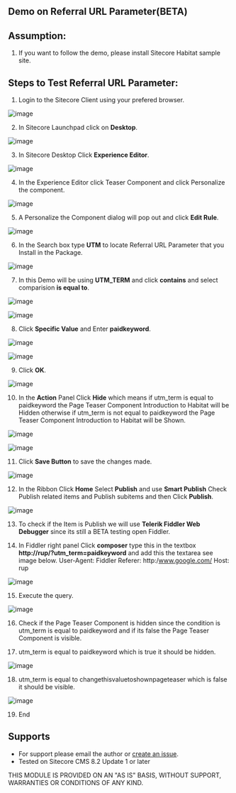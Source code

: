 ## Demo on Referral URL Parameter(BETA)

## Assumption:
1. If you want to follow the demo, please install Sitecore Habitat sample site.

## Steps to Test Referral URL Parameter:

1. Login to the Sitecore Client using your prefered browser.

![image](https://cloud.githubusercontent.com/assets/2329372/26075898/d4ffd252-396b-11e7-8b89-5388328049e4.png)

2. In Sitecore Launchpad click on **Desktop**.

![image](https://user-images.githubusercontent.com/2329372/29325656-16fda4fc-821b-11e7-8270-b68963439398.png)

3. In Sitecore Desktop Click **Experience Editor**.

![image](https://user-images.githubusercontent.com/2329372/29379798-30713558-82f6-11e7-9a6d-9af4c48bc508.png)

4. In the Experience Editor click Teaser Component and click Personalize the component. 

![image](https://user-images.githubusercontent.com/2329372/29380044-029c1b60-82f7-11e7-9c34-6502434be6a2.png)

5. A Personalize the Component dialog will pop out and click **Edit Rule**.

![image](https://user-images.githubusercontent.com/2329372/29380199-7b2aacd6-82f7-11e7-8442-56075cfcd7e6.png)

6. In the Search box type **UTM** to locate Referral URL Parameter that you Install in the Package.

![image](https://user-images.githubusercontent.com/2329372/29380620-eff33f78-82f8-11e7-8c21-1aad17a951cb.png)

7.	In this Demo will be using **UTM_TERM** and click **contains** and select comparision **is equal to**.

![image](https://user-images.githubusercontent.com/2329372/29380792-9144d81e-82f9-11e7-9533-c42fb04ec6fc.png)

![image](https://user-images.githubusercontent.com/2329372/29380803-a1d11328-82f9-11e7-8c96-70ff88c30d2c.png)

8.	Click **Specific Value** and Enter **paidkeyword**.

![image](https://user-images.githubusercontent.com/2329372/29380901-03e4a994-82fa-11e7-99d8-09774824bb64.png)

![image](https://user-images.githubusercontent.com/2329372/29380926-1100f5ce-82fa-11e7-9432-48df9c761725.png)

9.	Click **OK**.

![image](https://user-images.githubusercontent.com/2329372/29380967-384d481c-82fa-11e7-890b-cb9fea1fca60.png)

10.	In the **Action** Panel Click **Hide** which means if utm_term is equal to paidkeyword the Page Teaser Component Introduction to Habitat will be Hidden otherwise if utm_term is not equal to paidkeyword the Page Teaser Component Introduction to Habitat will be Shown.

![image](https://user-images.githubusercontent.com/2329372/29381197-ff12b568-82fa-11e7-9cd1-aab2f8f2bf72.png)

![image](https://user-images.githubusercontent.com/2329372/29381230-1219df56-82fb-11e7-9ef7-5efcd8d79c98.png)

11.	Click **Save Button** to save the changes made.

![image](https://user-images.githubusercontent.com/2329372/29381333-60f502d6-82fb-11e7-82a5-e6404d704f9b.png)

12. In the Ribbon Click **Home** Select **Publish** and use **Smart Publish** Check Publish related items and Publish subitems and then Click **Publish**.

![image](https://user-images.githubusercontent.com/2329372/29381424-be6d38c0-82fb-11e7-8865-0d63847056b3.png)

13. To check if the Item is Publish we will use **Telerik Fiddler Web Debugger** since its still a BETA testing open Fiddler.

14.	In Fiddler right panel Click **composer** type this in the textbox **http://rup/?utm_term=paidkeyword** and add this the textarea see image below.
	User-Agent: Fiddler
	Referer: http:/www.google.com/
	Host: rup

![image](https://user-images.githubusercontent.com/2329372/29381605-6abc746a-82fc-11e7-8e17-70081dad08dd.png)

15.	Execute the query.

![image](https://user-images.githubusercontent.com/2329372/29381796-0d7ce978-82fd-11e7-9d2b-5e173e375468.png)

16.	Check if the Page Teaser Component is hidden since the condition is utm_term is equal to paidkeyword and if its false the Page Teaser Component is visible.

17.	utm_term is equal to paidkeyword which is true it should be hidden.

![image](https://user-images.githubusercontent.com/2329372/29382291-aea0ab90-82fe-11e7-83b4-afdea5fcf409.png)

18.	utm_term is equal to changethisvaluetoshownpageteaser which is false it should be visible.

![image](https://user-images.githubusercontent.com/2329372/29382325-cd5dd36e-82fe-11e7-9c3f-a15691074c77.png)

19.	End

## Supports

+ For support please email the author or [create an issue](https://github.com/raseniero/Sitecore.SBOS.LinkManager/issues/new).
+ Tested on Sitecore CMS 8.2 Update 1 or later

THIS MODULE IS PROVIDED ON AN "AS IS" BASIS, WITHOUT SUPPORT, WARRANTIES OR CONDITIONS OF ANY KIND.